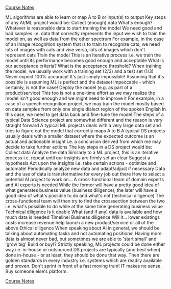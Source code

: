[Course Notes](README.md)

ML algorithms are able to learn or map A to B or input(s) to output
Key steps of any AI/ML project would be:
Collect (enough) data
What's enough? Whatever is reasonable data to start training the model
We need good and bad samples i.e. data that correctly represents the input we wish to train the model on, as well as data from the other spectrum
For example, in the case of an image recognition system that is to train to recognize cats, we need lots of images with cats and vise versa, lots of images which don't represent cats
Train the model
This is an iterative process i.e. we train the model until its performance becomes good enough and acceptable
What is our acceptance criteria? What is the acceptance threshold?
When training the model, we usually work with a training set (2/3) and a test set (1/3)
Never expect 100% accuracy! It's just simply impossible! Assuming that it's possible is assuming ML is perfect and the dataset impeccable - which certainly, is not the case!
Deploy the model (e.g. as part of a product/service)
This too is not a one-time effort as we may realize the model isn't good enough and we might need to improve it
For example, in a case of a speech recognition project, we may train the model mostly based on data samples from only one single dialect region of the spoken English
In this case, we need to get data back and fine-tune the model
The steps of a typical Data Science project are somewhat different and the reason is very straight forward
A typical ML projects deals with a very large data set and tries to figure out the model that correctly maps A to B
A typical DS projects usually deals with a smaller dataset where the expected outcome is an actual and actionable insight i.e. a conclusion derived from which me may decide to take further actions
The key steps in a DS project would be:
Collect data
Analyze the data
Similarly to a ML project, this is an iterative process i.e. repeat until our insights are firmly set an clear
Suggest a hypothesis
Act upon the insights i.e. take certain actions - optimize and automate!
Periodically analyze new data and adapt/adjust if necessary
Data and the use of data is transformative for every job out there
How to select a potential AI project to work on...
A cross-functional team of domain experts and AI experts is needed
While the former will have a pretty good idea of what generates business value (business diligence), the later will have a good idea of what's possible to do and what's not (technical diligence)
The cross-functional team will then try to find the crosssection between the two i.e. what's possible to do while at the same time generating business value
Technical diligence
Is it doable
What (and if any) data is available and how much data is needed
Timeline!
Business diligence
Will it...
lower existings costs
increase revenue
help launch a new product/service
or all of the above
Ethical diligence
When speaking about AI in general, we should be talking about automating tasks and not automating positions!
Having more data is almost never bad, but sometimes we are able to 'start small' and 'grow big'
Build or buy!?
Strictly speaking, ML projects could be done either way i.e. in-house or outsourced
DS projects are typically (and best when) done in-house - or at least, they should be done that way.
Then there are golden standards in every industry i.e. systems which are readily available and proven.
Don't sprint in front of a fast moving train! IT makes no sense. Buy someone else's platform.

[Course Notes](README.md)
